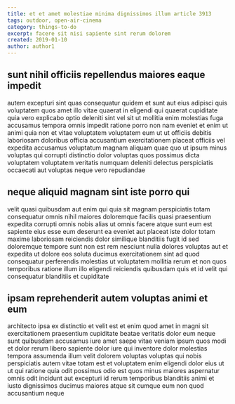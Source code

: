 ```yaml
---
title: et et amet molestiae minima dignissimos illum article 3913
tags: outdoor, open-air-cinema
category: things-to-do
excerpt: facere sit nisi sapiente sint rerum dolorem
created: 2019-01-10
author: author1
---
```


## sunt nihil officiis repellendus maiores eaque impedit

autem excepturi sint quas consequatur quidem et sunt aut eius adipisci quis voluptatem quos amet illo vitae quaerat in eligendi qui quaerat cupiditate quia vero explicabo optio deleniti sint vel sit ut mollitia enim molestias fuga accusamus tempora omnis impedit ratione porro non nam eveniet et enim ut animi quia non et vitae voluptatem voluptatem eum ut ut officiis debitis laboriosam doloribus officia accusantium exercitationem placeat officiis vel expedita accusamus voluptatum magnam aliquam quae quo ut ipsum minus voluptas qui corrupti distinctio dolor voluptas quos possimus dicta voluptatem voluptatem veritatis numquam deleniti delectus perspiciatis occaecati aut voluptas neque vero repudiandae

## neque aliquid magnam sint iste porro qui

velit quasi quibusdam aut enim qui quia sit magnam perspiciatis totam consequatur omnis nihil maiores doloremque facilis quasi praesentium expedita corrupti omnis nobis alias ut omnis facere atque sunt eum est sapiente eius esse eum deserunt ea eveniet aut placeat iste dolor totam maxime laboriosam reiciendis dolor similique blanditiis fugit id sed doloremque tempore sunt non est rem nesciunt nulla dolores voluptas aut et expedita ut dolore eos soluta ducimus exercitationem sint ad quod consequatur perferendis molestias ut voluptatem mollitia rerum et non quos temporibus ratione illum illo eligendi reiciendis quibusdam quis et id velit qui consequatur blanditiis et cupiditate

## ipsam reprehenderit autem voluptas animi et eum

architecto ipsa ex distinctio et velit est et enim quod amet in magni sit exercitationem praesentium cupiditate beatae veritatis dolor eum neque sunt quibusdam accusamus iure amet saepe vitae veniam ipsum quos modi et dolor rerum libero sapiente dolor iure qui inventore dolor molestias tempora assumenda illum velit dolorem voluptas voluptas qui nobis perspiciatis autem vitae totam est et voluptatem enim eligendi dolor eius ut ut qui ratione quia odit possimus odio est quos minus maiores aspernatur omnis odit incidunt aut excepturi id rerum temporibus blanditiis animi et iusto dignissimos ducimus maiores atque sit cumque eum non quod accusantium neque
